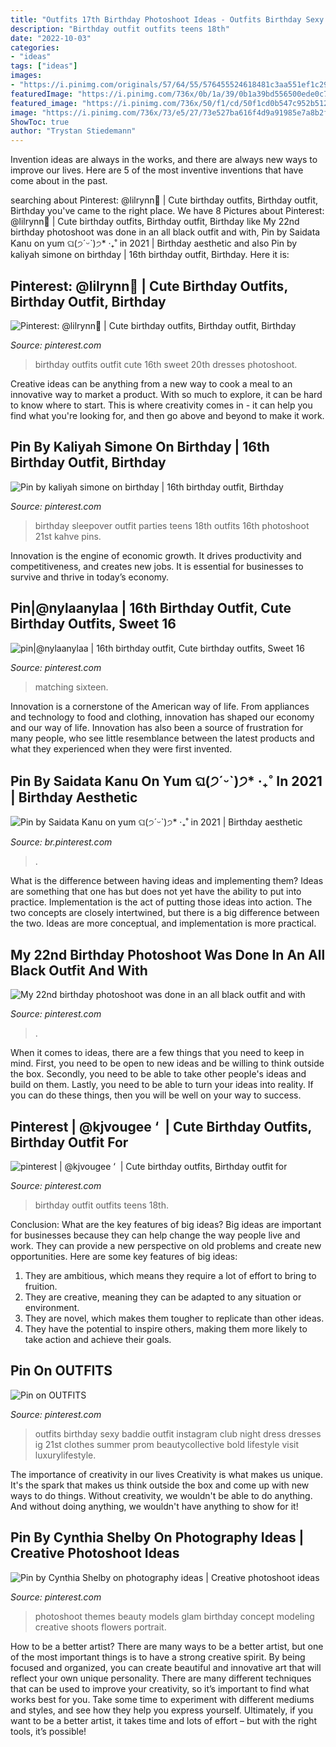 ```yaml
---
title: "Outfits 17th Birthday Photoshoot Ideas - Outfits Birthday Sexy Baddie Outfit Instagram Club Night Dress Dresses Ig 21st Clothes Summer Prom Beautycollective Bold Lifestyle Visit Luxurylifestyle"
description: "Birthday outfit outfits teens 18th"
date: "2022-10-03"
categories:
- "ideas"
tags: ["ideas"]
images:
- "https://i.pinimg.com/originals/57/64/55/576455524618481c3aa551ef1c291c28.jpg"
featuredImage: "https://i.pinimg.com/736x/0b/1a/39/0b1a39bd556500ede0c73ddedea9605e.jpg"
featured_image: "https://i.pinimg.com/736x/50/f1/cd/50f1cd0b547c952b512e6f98b416082b.jpg"
image: "https://i.pinimg.com/736x/73/e5/27/73e527ba616f4d9a91985e7a8b2fd38d.jpg"
ShowToc: true
author: "Trystan Stiedemann"
---
```



Invention ideas are always in the works, and there are always new ways to improve our lives. Here are 5 of the most inventive inventions that have come about in the past.

	

		
searching about Pinterest: @lilrynn💋 | Cute birthday outfits, Birthday outfit, Birthday you've came to the right place. We have 8 Pictures about Pinterest: @lilrynn💋 | Cute birthday outfits, Birthday outfit, Birthday like My 22nd birthday photoshoot was done in an all black outfit and with, Pin by Saidata Kanu on yum ଘ(੭ˊᵕˋ)੭* ‧₊˚ in 2021 | Birthday aesthetic and also Pin by kaliyah simone on birthday | 16th birthday outfit, Birthday. Here it is:
		
    
## Pinterest: @lilrynn💋 | Cute Birthday Outfits, Birthday Outfit, Birthday

<img loading=lazy src="https://i.pinimg.com/736x/46/54/88/4654889ace9dc9ad9f6b71c0c6feeb18.jpg" onerror="this.onerror=null;this.src='https://tse4.mm.bing.net/th?id=OIP.mA8rCgdgNnflGcWzQWe8qwHaJK&amp;pid=15.1';" alt="Pinterest: @lilrynn💋 | Cute birthday outfits, Birthday outfit, Birthday">

_Source: pinterest.com_

>birthday outfits outfit cute 16th sweet 20th dresses photoshoot. 

	

Creative ideas can be anything from a new way to cook a meal to an innovative way to market a product. With so much to explore, it can be hard to know where to start. This is where creativity comes in - it can help you find what you're looking for, and then go above and beyond to make it work.

    
## Pin By Kaliyah Simone On Birthday | 16th Birthday Outfit, Birthday

<img loading=lazy src="https://i.pinimg.com/736x/0b/1a/39/0b1a39bd556500ede0c73ddedea9605e.jpg" onerror="this.onerror=null;this.src='https://tse2.mm.bing.net/th?id=OIP.9J02DGWtm_H_1HqnSUhCwAHaJ3&amp;pid=15.1';" alt="Pin by kaliyah simone on birthday | 16th birthday outfit, Birthday">

_Source: pinterest.com_

>birthday sleepover outfit parties teens 18th outfits 16th photoshoot 21st kahve pins. 

	

Innovation is the engine of economic growth. It drives productivity and competitiveness, and creates new jobs. It is essential for businesses to survive and thrive in today’s economy.

    
## Pin|@nylaanylaa | 16th Birthday Outfit, Cute Birthday Outfits, Sweet 16

<img loading=lazy src="https://i.pinimg.com/originals/57/64/55/576455524618481c3aa551ef1c291c28.jpg" onerror="this.onerror=null;this.src='https://tse2.mm.bing.net/th?id=OIP.HHpRsgzkchZHg39ri1m5iAHaJ4&amp;pid=15.1';" alt="pin|@nylaanylaa | 16th birthday outfit, Cute birthday outfits, Sweet 16">

_Source: pinterest.com_

>matching sixteen. 

	

Innovation is a cornerstone of the American way of life. From appliances and technology to food and clothing, innovation has shaped our economy and our way of life. Innovation has also been a source of frustration for many people, who see little resemblance between the latest products and what they experienced when they were first invented.

    
## Pin By Saidata Kanu On Yum ଘ(੭ˊᵕˋ)੭* ‧₊˚ In 2021 | Birthday Aesthetic

<img loading=lazy src="https://i.pinimg.com/736x/50/f1/cd/50f1cd0b547c952b512e6f98b416082b.jpg" onerror="this.onerror=null;this.src='https://tse4.mm.bing.net/th?id=OIP.iFlZYrpiosL1RTX2msHSwgHaJZ&amp;pid=15.1';" alt="Pin by Saidata Kanu on yum ଘ(੭ˊᵕˋ)੭* ‧₊˚ in 2021 | Birthday aesthetic">

_Source: br.pinterest.com_

>. 

	

What is the difference between having ideas and implementing them?
Ideas are something that one has but does not yet have the ability to put into practice. Implementation is the act of putting those ideas into action. The two concepts are closely intertwined, but there is a big difference between the two. Ideas are more conceptual, and implementation is more practical.

    
## My 22nd Birthday Photoshoot Was Done In An All Black Outfit And With

<img loading=lazy src="https://i.pinimg.com/736x/73/e5/27/73e527ba616f4d9a91985e7a8b2fd38d.jpg" onerror="this.onerror=null;this.src='https://tse1.mm.bing.net/th?id=OIP.9EmkrxTHeSzl2DYy2c2dpgHaLF&amp;pid=15.1';" alt="My 22nd birthday photoshoot was done in an all black outfit and with">

_Source: pinterest.com_

>. 

	

When it comes to ideas, there are a few things that you need to keep in mind. First, you need to be open to new ideas and be willing to think outside the box. Secondly, you need to be able to take other people's ideas and build on them. Lastly, you need to be able to turn your ideas into reality. If you can do these things, then you will be well on your way to success.

    
## Pinterest | @kjvougee ‘ ️ | Cute Birthday Outfits, Birthday Outfit For

<img loading=lazy src="https://i.pinimg.com/736x/b2/e6/b9/b2e6b96578e8cf6ee5ed809f768ff0bc.jpg" onerror="this.onerror=null;this.src='https://tse2.mm.bing.net/th?id=OIP.YVh_WZF7nfmyxtMPfBQP-QHaMR&amp;pid=15.1';" alt="pinterest | @kjvougee ‘ ️ | Cute birthday outfits, Birthday outfit for">

_Source: pinterest.com_

>birthday outfit outfits teens 18th. 

	

Conclusion: What are the key features of big ideas?
Big ideas are important for businesses because they can help change the way people live and work. They can provide a new perspective on old problems and create new opportunities. Here are some key features of big ideas: 
1. They are ambitious, which means they require a lot of effort to bring to fruition. 
2. They are creative, meaning they can be adapted to any situation or environment. 
3. They are novel, which makes them tougher to replicate than other ideas. 
4. They have the potential to inspire others, making them more likely to take action and achieve their goals.

    
## Pin On OUTFITS

<img loading=lazy src="https://i.pinimg.com/originals/1d/c5/8e/1dc58e2e0ef5b749f0407f35dcd4d355.jpg" onerror="this.onerror=null;this.src='https://tse4.mm.bing.net/th?id=OIP.IvMUxVXLPBaiIUKmG3NMZQHaJ4&amp;pid=15.1';" alt="Pin on OUTFITS">

_Source: pinterest.com_

>outfits birthday sexy baddie outfit instagram club night dress dresses ig 21st clothes summer prom beautycollective bold lifestyle visit luxurylifestyle. 

	

The importance of creativity in our lives
Creativity is what makes us unique. It's the spark that makes us think outside the box and come up with new ways to do things. Without creativity, we wouldn't be able to do anything. And without doing anything, we wouldn't have anything to show for it!

    
## Pin By Cynthia Shelby On Photography Ideas | Creative Photoshoot Ideas

<img loading=lazy src="https://i.pinimg.com/736x/73/12/d5/7312d52df6fed8b488c63c1289154241.jpg" onerror="this.onerror=null;this.src='https://tse3.mm.bing.net/th?id=OIP.DcMzAX_fc1D2hb9lMnIo5AHaKO&amp;pid=15.1';" alt="Pin by Cynthia Shelby on photography ideas | Creative photoshoot ideas">

_Source: pinterest.com_

>photoshoot themes beauty models glam birthday concept modeling creative shoots flowers portrait. 

	

How to be a better artist?
There are many ways to be a better artist, but one of the most important things is to have a strong creative spirit. By being focused and organized, you can create beautiful and innovative art that will reflect your own unique personality. There are many different techniques that can be used to improve your creativity, so it’s important to find what works best for you. Take some time to experiment with different mediums and styles, and see how they help you express yourself. Ultimately, if you want to be a better artist, it takes time and lots of effort – but with the right tools, it’s possible!

